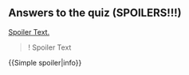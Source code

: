 ## Answers to the quiz (SPOILERS!!!)

[Spoiler Text.](#spoiler)

>! Spoiler Text

\{{Simple spoiler|info}}
